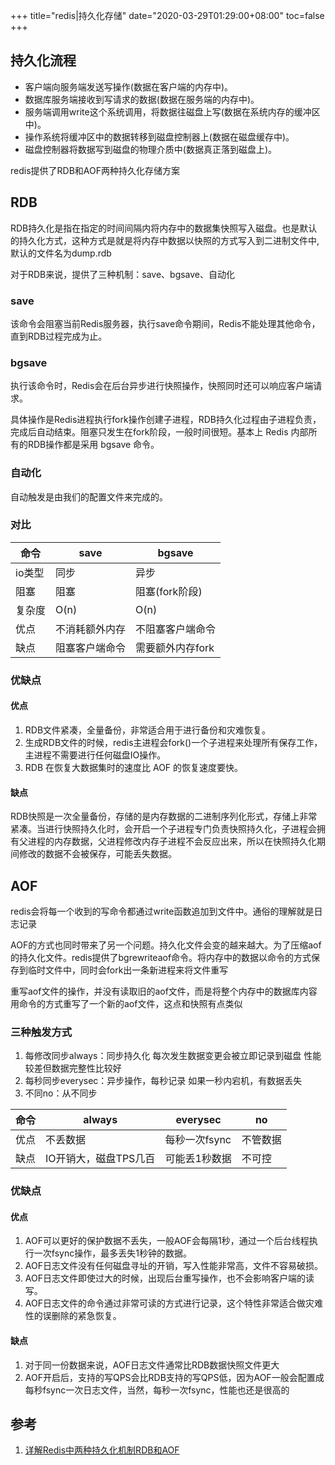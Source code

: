 +++
title="redis|持久化存储"
date="2020-03-29T01:29:00+08:00"
toc=false
+++

持久化流程
----------

-	客户端向服务端发送写操作(数据在客户端的内存中)。
-	数据库服务端接收到写请求的数据(数据在服务端的内存中)。
-	服务端调用write这个系统调用，将数据往磁盘上写(数据在系统内存的缓冲区中)。
-	操作系统将缓冲区中的数据转移到磁盘控制器上(数据在磁盘缓存中)。
-	磁盘控制器将数据写到磁盘的物理介质中(数据真正落到磁盘上)。

redis提供了RDB和AOF两种持久化存储方案

RDB
---

RDB持久化是指在指定的时间间隔内将内存中的数据集快照写入磁盘。也是默认的持久化方式，这种方式是就是将内存中数据以快照的方式写入到二进制文件中,默认的文件名为dump.rdb

对于RDB来说，提供了三种机制：save、bgsave、自动化

### save

该命令会阻塞当前Redis服务器，执行save命令期间，Redis不能处理其他命令，直到RDB过程完成为止。

### bgsave

执行该命令时，Redis会在后台异步进行快照操作，快照同时还可以响应客户端请求。

具体操作是Redis进程执行fork操作创建子进程，RDB持久化过程由子进程负责，完成后自动结束。阻塞只发生在fork阶段，一般时间很短。基本上 Redis 内部所有的RDB操作都是采用 bgsave 命令。

### 自动化

自动触发是由我们的配置文件来完成的。

### 对比

| 命令   | save           | bgsave           |
|--------|----------------|------------------|
| io类型 | 同步           | 异步             |
| 阻塞   | 阻塞           | 阻塞(fork阶段)   |
| 复杂度 | O(n)           | O(n)             |
| 优点   | 不消耗额外内存 | 不阻塞客户端命令 |
| 缺点   | 阻塞客户端命令 | 需要额外内存fork |

### 优缺点

#### 优点

1.	RDB文件紧凑，全量备份，非常适合用于进行备份和灾难恢复。
2.	生成RDB文件的时候，redis主进程会fork()一个子进程来处理所有保存工作，主进程不需要进行任何磁盘IO操作。
3.	RDB 在恢复大数据集时的速度比 AOF 的恢复速度要快。

#### 缺点

RDB快照是一次全量备份，存储的是内存数据的二进制序列化形式，存储上非常紧凑。当进行快照持久化时，会开启一个子进程专门负责快照持久化，子进程会拥有父进程的内存数据，父进程修改内存子进程不会反应出来，所以在快照持久化期间修改的数据不会被保存，可能丢失数据。

AOF
---

redis会将每一个收到的写命令都通过write函数追加到文件中。通俗的理解就是日志记录

AOF的方式也同时带来了另一个问题。持久化文件会变的越来越大。为了压缩aof的持久化文件。redis提供了bgrewriteaof命令。将内存中的数据以命令的方式保存到临时文件中，同时会fork出一条新进程来将文件重写

重写aof文件的操作，并没有读取旧的aof文件，而是将整个内存中的数据库内容用命令的方式重写了一个新的aof文件，这点和快照有点类似

### 三种触发方式

1.	每修改同步always：同步持久化 每次发生数据变更会被立即记录到磁盘 性能较差但数据完整性比较好
2.	每秒同步everysec：异步操作，每秒记录 如果一秒内宕机，有数据丢失
3.	不同no：从不同步

| 命令 | always                | everysec      | no       |
|------|-----------------------|---------------|----------|
| 优点 | 不丢数据              | 每秒一次fsync | 不管数据 |
| 缺点 | IO开销大，磁盘TPS几百 | 可能丢1秒数据 | 不可控   |

### 优缺点

#### 优点

1.	AOF可以更好的保护数据不丢失，一般AOF会每隔1秒，通过一个后台线程执行一次fsync操作，最多丢失1秒钟的数据。
2.	AOF日志文件没有任何磁盘寻址的开销，写入性能非常高，文件不容易破损。
3.	AOF日志文件即使过大的时候，出现后台重写操作，也不会影响客户端的读写。
4.	AOF日志文件的命令通过非常可读的方式进行记录，这个特性非常适合做灾难性的误删除的紧急恢复。

#### 缺点

1.	对于同一份数据来说，AOF日志文件通常比RDB数据快照文件更大
2.	AOF开启后，支持的写QPS会比RDB支持的写QPS低，因为AOF一般会配置成每秒fsync一次日志文件，当然，每秒一次fsync，性能也还是很高的

参考
----

1.	[详解Redis中两种持久化机制RDB和AOF](https://baijiahao.baidu.com/s?id=1654694618189745916&wfr=spider&for=pc)


